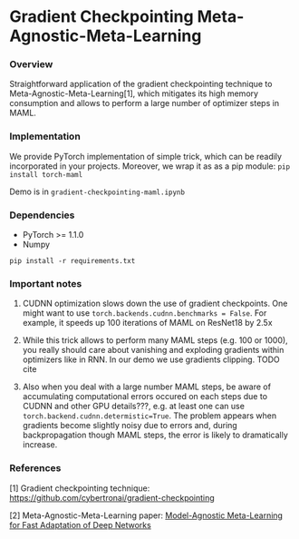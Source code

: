 # Gradient Checkpointing Meta-Agnostic-Meta-Learning

### Overview

Straightforward application of the gradient checkpointing 
technique to Meta-Agnostic-Meta-Learning[1], which mitigates 
its high memory consumption and allows to perform a large number
of optimizer steps in MAML. 


### Implementation

We provide PyTorch implementation of simple trick, which can be 
readily incorporated in your projects. Moreover, we wrap it as
as a pip module: ```pip install torch-maml```

Demo is in ```gradient-checkpointing-maml.ipynb```


### Dependencies

* PyTorch >= 1.1.0
* Numpy 

```pip install -r requirements.txt```

### Important notes

1) CUDNN optimization slows down the use of gradient checkpoints. 
One might want to use ```torch.backends.cudnn.benchmarks = False```. 
For example, it speeds up 100 iterations of MAML on ResNet18 by 2.5x

2) While this trick allows to perform many MAML steps (e.g. 100 or 1000),
you really should care about vanishing and exploding gradients within
optimizers like in RNN. In our demo we use gradients clipping. TODO cite 

3) Also when you deal with a large number MAML steps, be aware of 
accumulating computational errors occured on each steps due to 
CUDNN and other GPU details???, e.g. at least one can use 
```torch.backend.cudnn.determistic=True```. The problem appears when
gradients become slightly noisy due to errors and, 
during backpropagation though MAML steps, the error is likely to 
dramatically increase.  
 
### References

[1] Gradient checkpointing technique:
https://github.com/cybertronai/gradient-checkpointing

[2] Meta-Agnostic-Meta-Learning paper:
[Model-Agnostic Meta-Learning for Fast Adaptation of Deep Networks](http://proceedings.mlr.press/v70/finn17a/finn17a.pdf)